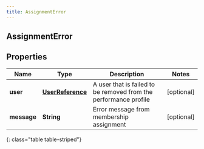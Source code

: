 ```yaml
---
title: AssignmentError
---
```

## AssignmentError


## Properties

| Name | Type | Description | Notes |
| ------------ | ------------- | ------------- | ------------- |
| **user** | <!----><!---->[**UserReference**](UserReference.html)<!----> | A user that is failed to be removed from the performance profile |  [optional] |
| **message** | <!----><!---->**String**<!----> | Error message from membership assignment |  [optional] |
{: class="table table-striped"}



